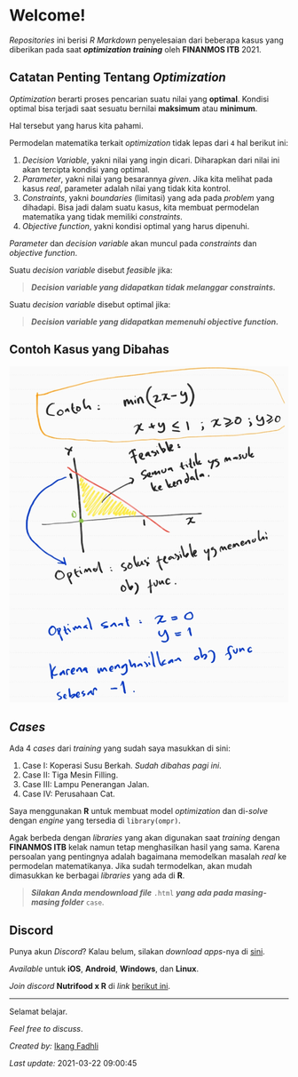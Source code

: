 Welcome\!
================

*Repositories* ini berisi *R Markdown* penyelesaian dari beberapa kasus
yang diberikan pada saat ***optimization training*** oleh **FINANMOS
ITB** 2021.

## Catatan Penting Tentang *Optimization*

*Optimization* berarti proses pencarian suatu nilai yang **optimal**.
Kondisi optimal bisa terjadi saat sesuatu bernilai **maksimum** atau
**minimum**.

Hal tersebut yang harus kita pahami.

Permodelan matematika terkait *optimization* tidak lepas dari `4` hal
berikut ini:

1.  *Decision Variable*, yakni nilai yang ingin dicari. Diharapkan dari
    nilai ini akan tercipta kondisi yang optimal.
2.  *Parameter*, yakni nilai yang besarannya *given*. Jika kita melihat
    pada kasus *real*, parameter adalah nilai yang tidak kita kontrol.
3.  *Constraints*, yakni *boundaries* (limitasi) yang ada pada *problem*
    yang dihadapi. Bisa jadi dalam suatu kasus, kita membuat permodelan
    matematika yang tidak memiliki *constraints*.
4.  *Objective function*, yakni kondisi optimal yang harus dipenuhi.

*Parameter* dan *decision variable* akan muncul pada *constraints* dan
*objective function*.

Suatu *decision variable* disebut *feasible* jika:

> ***Decision variable yang didapatkan tidak melanggar constraints.***

Suatu *decision variable* disebut optimal jika:

> ***Decision variable yang didapatkan memenuhi objective function.***

## Contoh Kasus yang Dibahas

<img src="contoh.jpg" width="1149" />

## *Cases*

Ada 4 *cases* dari *training* yang sudah saya masukkan di sini:

1.  Case I: Koperasi Susu Berkah. *Sudah dibahas pagi ini*.
2.  Case II: Tiga Mesin Filling.
3.  Case III: Lampu Penerangan Jalan.
4.  Case IV: Perusahaan Cat.

Saya menggunakan **R** untuk membuat model *optimization* dan di-*solve*
dengan *engine* yang tersedia di `library(ompr)`.

Agak berbeda dengan *libraries* yang akan digunakan saat *training*
dengan **FINANMOS ITB** kelak namun tetap menghasilkan hasil yang sama.
Karena persoalan yang pentingnya adalah bagaimana memodelkan masalah
*real* ke permodelan matematikanya. Jika sudah termodelkan, akan mudah
dimasukkan ke berbagai *libraries* yang ada di **R**.

> ***Silakan Anda mendownload file*** `.html` ***yang ada pada
> masing-masing folder*** `case`.

## **Discord**

Punya akun *Discord*? Kalau belum, silakan *download apps*-nya di
[sini](https://discord.com/).

*Available* untuk **iOS**, **Android**, **Windows**, dan **Linux**.

*Join discord* **Nutrifood x R** di *link* [berikut
ini](https://discord.gg/zy9XJgsf).

-----

Selamat belajar.

*Feel free to discuss*.

*Created by:* [Ikang Fadhli](https://ikanx101.com/)

*Last update:* 2021-03-22 09:00:45

